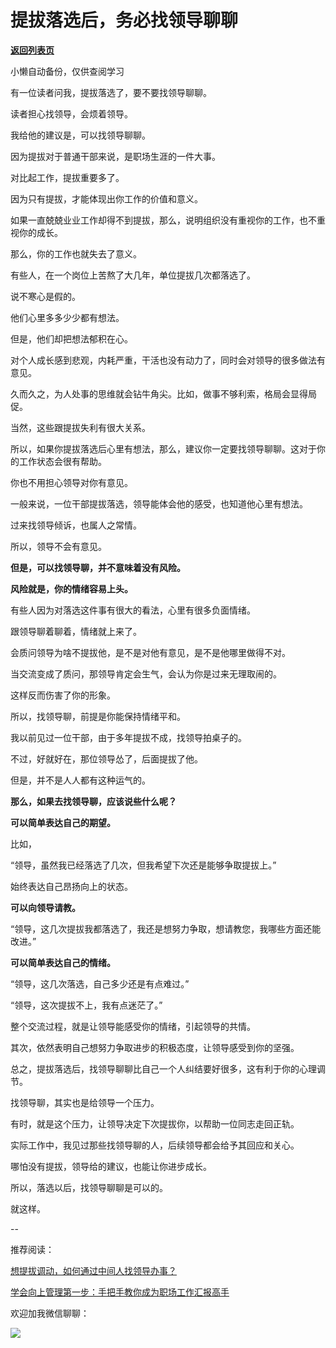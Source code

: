 # 提拔落选后，务必找领导聊聊

[**返回列表页**](/gzh/费曼的小茶馆)

小懒自动备份，仅供查阅学习

有一位读者问我，提拔落选了，要不要找领导聊聊。

读者担心找领导，会烦着领导。  

我给他的建议是，可以找领导聊聊。

因为提拔对于普通干部来说，是职场生涯的一件大事。

对比起工作，提拔重要多了。

因为只有提拔，才能体现出你工作的价值和意义。

如果一直兢兢业业工作却得不到提拔，那么，说明组织没有重视你的工作，也不重视你的成长。  

那么，你的工作也就失去了意义。

有些人，在一个岗位上苦熬了大几年，单位提拔几次都落选了。

说不寒心是假的。

他们心里多多少少都有想法。  

但是，他们却把想法郁积在心。

对个人成长感到悲观，内耗严重，干活也没有动力了，同时会对领导的很多做法有意见。

久而久之，为人处事的思维就会钻牛角尖。比如，做事不够利索，格局会显得局促。

当然，这些跟提拔失利有很大关系。  

所以，如果你提拔落选后心里有想法，那么，建议你一定要找领导聊聊。这对于你的工作状态会很有帮助。  

你也不用担心领导对你有意见。  

一般来说，一位干部提拔落选，领导能体会他的感受，也知道他心里有想法。

过来找领导倾诉，也属人之常情。  

所以，领导不会有意见。  

**但是，可以找领导聊，并不意味着没有风险。**

**风险就是，你的情绪容易上头。**

有些人因为对落选这件事有很大的看法，心里有很多负面情绪。

跟领导聊着聊着，情绪就上来了。

会质问领导为啥不提拔他，是不是对他有意见，是不是他哪里做得不对。  

当交流变成了质问，那领导肯定会生气，会认为你是过来无理取闹的。

这样反而伤害了你的形象。  

所以，找领导聊，前提是你能保持情绪平和。

我以前见过一位干部，由于多年提拔不成，找领导拍桌子的。

不过，好就好在，那位领导怂了，后面提拔了他。

但是，并不是人人都有这种运气的。

**那么，如果去找领导聊，应该说些什么呢？**  

**可以简单表达自己的期望。**  

比如，  

“领导，虽然我已经落选了几次，但我希望下次还是能够争取提拔上。”

始终表达自己昂扬向上的状态。  

**可以向领导请教。**  

“领导，这几次提拔我都落选了，我还是想努力争取，想请教您，我哪些方面还能改进。”  

**可以简单表达自己的情绪。**  

“领导，这几次落选，自己多少还是有点难过。”  

“领导，这次提拔不上，我有点迷茫了。”

整个交流过程，就是让领导能感受你的情绪，引起领导的共情。  

其次，依然表明自己想努力争取进步的积极态度，让领导感受到你的坚强。  

总之，提拔落选后，找领导聊聊比自己一个人纠结要好很多，这有利于你的心理调节。  

找领导聊，其实也是给领导一个压力。

有时，就是这个压力，让领导决定下次提拔你，以帮助一位同志走回正轨。

实际工作中，我见过那些找领导聊的人，后续领导都会给予其回应和关心。

哪怕没有提拔，领导给的建议，也能让你进步成长。  

所以，落选以后，找领导聊聊是可以的。

就这样。

\--  

推荐阅读：

[想提拔调动，如何通过中间人找领导办事？](http://mp.weixin.qq.com/s?__biz=Mzk0MzcyOTA5Ng==&mid=2247487707&idx=2&sn=67b379a3d6ed274db120fe44757fc205&chksm=c32e207cf459a96acaa2f511b6aecd3eaff85a5b5067b4460a086fa658f7c58acfbe95eec1c4&scene=21#wechat_redirect)  

[学会向上管理第一步：手把手教你成为职场工作汇报高手](http://mp.weixin.qq.com/s?__biz=Mzk0MzcyOTA5Ng==&mid=2247487630&idx=2&sn=7ccaa322bd270012c02d8a91a064fbc5&chksm=c32e2029f459a93f48eb7839d6956afaf08f78d21b5bc6120f71a7816b50fdfed6ee5508bce1&scene=21#wechat_redirect)

欢迎加我微信聊聊：

![](https://mmbiz.qpic.cn/mmbiz_jpg/oa24goVzl4TicNHQZ1liaBufiaX2rsoYWYXPVtomiahIcturDssDu5dfknonw5nvaWYyVg07AuDQ2c9L0o81Z0CNfQ/640?wx_fmt=jpeg)

